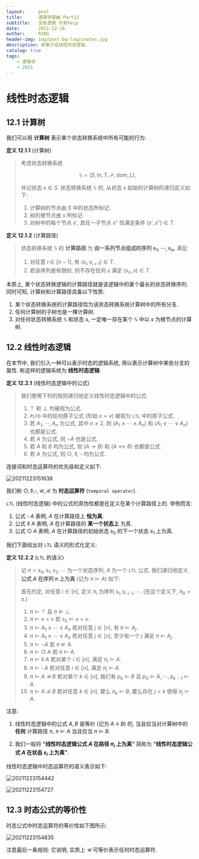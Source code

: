 ```yaml
---
layout:     post
title:      逻辑学探幽 Part12
subtitle:   没有逻辑 只有heip
date:       2021-12-16
author:     R1NG
header-img: img/post-bg-logicnotes.jpg
description: 本章介绍线性时态逻辑.
catalog: true
tags:
    - 逻辑学
    - 2021
---
```


# 线性时态逻辑

## 12.1 计算树

我们可以用 **计算树** 表示某个状态转换系统中所有可能的行为:

**定义 12.1.1** (计算树)
> 考虑状态转换系统 
> 
> $$\mathbb{S} = (S, \text{In}, T, \mathscr{X}, \text{dom}, L),$$
> 
> 并记状态 $s\in S$. 状态转换系统 $\mathbb{S}$ 的, 从状态 $s$ 起始的计算树的递归定义如下:
> 1. 计算树的节点由 $S$ 中的状态所标记.
> 2. 树的根节点由 $s$ 所标记.
> 3. 对树中的每个节点 $s'$, 其任一子节点 $s''$ 恰满足条件 $(s', s'') \in T$.

**定义 12.1.2** (计算路径)
> 状态转换系统 $\mathbb{S}$ 的 **计算路径** 为 **由一系列节点组成的序列 $s_1, \cdots, s_n$**, 满足:
> 1. 对任意 $i  \in [n-1]$, 有 $(s_i, s_{i+1})\in T$.
> 2. 若该序列是有限的, 则不存在任何 $s$ 满足 $(s_n, s) \in T$. 

本质上, 某个状态转换逻辑的计算路径就是该逻辑中的某个最长的状态转换序列. 同时可知, 计算树和计算路径具备以下性质:

1. 某个状态转换系统的计算路径恰为该状态转换系统计算树中的所有分支. 
2. 任何计算树的子树也是一棵计算树.
3. 对任何状态转换系统 $\mathbb{S}$ 和状态 $s$, 一定唯一存在某个 $\mathbb{S}$ 中以 $s$ 为根节点的计算树.


## 12.2 线性时态逻辑

在本节中, 我们引入一种可以表示时态的逻辑系统, 用以表示计算树中某些分支的属性. 称这样的逻辑系统为 **线性时态逻辑**:

**定义 12.2.1** (线性时态逻辑中的公式)
> 我们使用下列的规则递归地定义线性时态逻辑中的公式:
> 1. $\top$ 和 $\perp$ 均被视为公式.
> 2. `PLFD` 中的任何原子公式 (形如 $x=v$) 被视为 `LTL` 中的原子公式.
> 3. 若 $A_1, \cdots, A_n$ 为公式, 其中 $n \geqslant 2$, 则 $(A_1 \wedge \cdots \wedge A_n)$ 和 $(A_1 \vee \cdots \vee A_n)$ 也都是公式. 
> 4. 若 $A$ 为公式, 则 $\neg A$ 也是公式.
> 5. 若 $A$ 和 $B$ 均为公式, 则 $(A \rightarrow B)$ 和 $(A \leftrightarrow B)$ 也都是公式. 
> 6. 若 $A$ 为公式, 则 $\bigcirc$, $\lozenge$, $\square$ 均为公式. 

连接词和时态运算符的优先级和定义如下: 

![20211223151638](https://cdn.jsdelivr.net/gh/KirisameR/KirisameR.github.io/img/blogpost_images/20211223151638.png)

我们称 $\bigcirc, \lozenge, \square, \mathcal{U}, \mathcal{R}$ 为 **时态运算符** (`temporal operator`).

`LTL` (线性时态逻辑) 中的公式的真伪性都是在定义在某个计算路径上的. 举例而言:

1. 公式 $\square ~ A$ 表明, $A$ 在计算路径上 **恒为真**.
2. 公式 $\lozenge ~A$ 表明, $A$ 在计算路径的 **某一个状态上** 为真. 
3. 公式 $\bigcirc ~A$ 表明, $A$ 在计算路径的初始状态 $s_0$ 的下一个状态 $s_1$ 上为真. 

我们下面给出对 `LTL` 语义的形式化定义:

**定义 12.2.2** (`LTL` 的语义)
> 记 $\pi = s_0, s_1, s_2, \cdots$ 为一个状态序列, $A$ 为一个 `LTL` 公式. 我们递归地定义 **公式 $A$ 在序列 $\pi$ 上为真** (记为 $\pi \vDash A$) 如下: 
> 
> 首先约定, 对任意 $i \in [n]$, 定义 $\pi_i$ 为序列 $s_i, s_{i+1}, \cdots$. (在这个定义下, $\pi_0 = \pi$.)
>
> 1. $\pi \vDash \top$ 且 $\pi \nvDash \perp$.
> 2. $\pi \vDash x=v$ 若 $s_0 \vDash x=v$. 
> 3. $\pi \vDash A_1 \wedge \cdots \wedge A_n$ 若对任意 $j \in [n]$, 有 $\pi \vDash A_j$.
> 4. $\pi \vDash A_1 \vee \cdots \vee A_n$ 若对任意 $j \in [n]$, 至少有一个 $j$ 满足 $\pi \vDash A_j$.
> 5. $\pi \vDash \neg A$ 若 $\pi \nvDash A$.
> 6. $\pi \vDash \bigcirc ~A$ 若 $\pi \vDash A$.
> 7. $\pi \vDash \lozenge ~A$ 若对某个 $i \in [n]$, 满足 $\pi_i \vDash A$.
> 8. $\pi \vDash \square ~A$ 若对任意 $i \in [n]$, 满足 $\pi_i \vDash A$.
> 9. $\pi \vDash A~\mathcal{U}~B$ 若对某个 $k \in [n]$, 我们有 $p_k \vDash B$ 且 $p_0 \vDash A, \cdots, p_{k-1} \vDash A$.
> 10. $\pi \vDash A~\mathcal{R}~B$ 若对任意 $k \in [n]$, 要么 $\pi_k \vDash B$, 要么存在 $j < k$ 使得 $\pi_j \vDash A$.

注意:

1. 线性时态逻辑中的公式 $A, B$ 是等价 (记为 $A \equiv B$) 的, 当且仅当对计算树中的 **任何** 计算路径 $\pi$, $\pi \vDash A$ 当且仅当 $\pi \vDash B$. 

2. 我们一般将 **“线性时态逻辑公式 $A$ 在路径 $\pi_i$ 上为真”** 简称为 **“线性时态逻辑公式 $A$ 在状态 $s_i$ 上为真”**.

线性时态逻辑中时态运算符的语义表示如下:

![20211223154442](https://cdn.jsdelivr.net/gh/KirisameR/KirisameR.github.io/img/blogpost_images/20211223154442.png)

![20211223154727](https://cdn.jsdelivr.net/gh/KirisameR/KirisameR.github.io/img/blogpost_images/20211223154727.png)

## 12.3 时态公式的等价性

时态公式中时态运算符的等价性如下图所示:

![20211223154835](https://cdn.jsdelivr.net/gh/KirisameR/KirisameR.github.io/img/blogpost_images/20211223154835.png)

注意最后一条规则: 它说明, 实质上 $\mathcal{U}$ 可等价表示任何时态运算符.